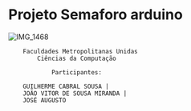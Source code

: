 # Projeto Semaforo arduino

![IMG_1468](https://github.com/user-attachments/assets/a5f7bada-8d6d-494b-94fd-6a600297d9ef)


        Faculdades Metropolitanas Unidas
            Ciências da Computação

                Participantes:

        GUILHERME CABRAL SOUSA | 
        JOÃO VITOR DE SOUSA MIRANDA | 
        JOSÉ AUGUSTO
